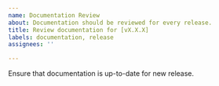 ```yaml
---
name: Documentation Review
about: Documentation should be reviewed for every release.
title: Review documentation for [vX.X.X]
labels: documentation, release
assignees: ''

---
```


Ensure that documentation is up-to-date for new release.
